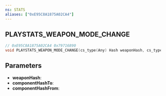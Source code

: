 ```yaml
---
ns: STATS
aliases: ["0xE95C8A1875A02CA4"]
---
```

## PLAYSTATS_WEAPON_MODE_CHANGE

```c
// 0xE95C8A1875A02CA4 0x79716890
void PLAYSTATS_WEAPON_MODE_CHANGE(cs_type(Any) Hash weaponHash, cs_type(Any) Hash componentHashTo, cs_type(Any) Hash componentHashFrom);
```


## Parameters
* **weaponHash**: 
* **componentHashTo**: 
* **componentHashFrom**: 

